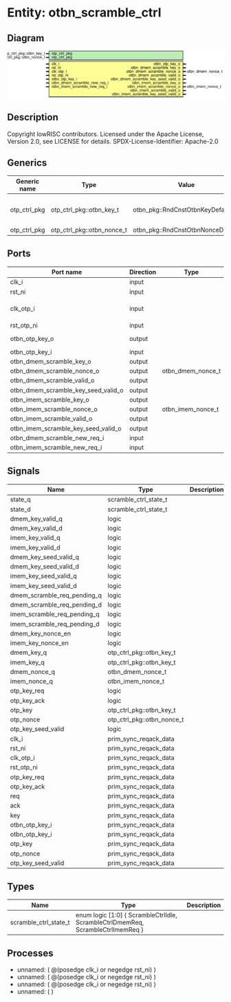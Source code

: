 # Entity: otbn_scramble_ctrl

## Diagram

![Diagram](otbn_scramble_ctrl.svg "Diagram")
## Description

Copyright lowRISC contributors.
 Licensed under the Apache License, Version 2.0, see LICENSE for details.
 SPDX-License-Identifier: Apache-2.0
 
## Generics

| Generic name | Type                       | Value                             | Description                            |
| ------------ | -------------------------- | --------------------------------- | -------------------------------------- |
| otp_ctrl_pkg | otp_ctrl_pkg::otbn_key_t   | otbn_pkg::RndCnstOtbnKeyDefault   | Default seed and nonce for scrambling  |
| otp_ctrl_pkg | otp_ctrl_pkg::otbn_nonce_t | otbn_pkg::RndCnstOtbnNonceDefault |                                        |
## Ports

| Port name                           | Direction | Type              | Description                   |
| ----------------------------------- | --------- | ----------------- | ----------------------------- |
| clk_i                               | input     |                   | OTBN clock                    |
| rst_ni                              | input     |                   |                               |
| clk_otp_i                           | input     |                   | OTP Clock (for key interface) |
| rst_otp_ni                          | input     |                   |                               |
| otbn_otp_key_o                      | output    |                   | OTP key interface             |
| otbn_otp_key_i                      | input     |                   |                               |
| otbn_dmem_scramble_key_o            | output    |                   |                               |
| otbn_dmem_scramble_nonce_o          | output    | otbn_dmem_nonce_t |                               |
| otbn_dmem_scramble_valid_o          | output    |                   |                               |
| otbn_dmem_scramble_key_seed_valid_o | output    |                   |                               |
| otbn_imem_scramble_key_o            | output    |                   |                               |
| otbn_imem_scramble_nonce_o          | output    | otbn_imem_nonce_t |                               |
| otbn_imem_scramble_valid_o          | output    |                   |                               |
| otbn_imem_scramble_key_seed_valid_o | output    |                   |                               |
| otbn_dmem_scramble_new_req_i        | input     |                   |                               |
| otbn_imem_scramble_new_req_i        | input     |                   |                               |
## Signals

| Name                        | Type                       | Description |
| --------------------------- | -------------------------- | ----------- |
| state_q                     | scramble_ctrl_state_t      |             |
| state_d                     | scramble_ctrl_state_t      |             |
| dmem_key_valid_q            | logic                      |             |
| dmem_key_valid_d            | logic                      |             |
| imem_key_valid_q            | logic                      |             |
| imem_key_valid_d            | logic                      |             |
| dmem_key_seed_valid_q       | logic                      |             |
| dmem_key_seed_valid_d       | logic                      |             |
| imem_key_seed_valid_q       | logic                      |             |
| imem_key_seed_valid_d       | logic                      |             |
| dmem_scramble_req_pending_q | logic                      |             |
| dmem_scramble_req_pending_d | logic                      |             |
| imem_scramble_req_pending_q | logic                      |             |
| imem_scramble_req_pending_d | logic                      |             |
| dmem_key_nonce_en           | logic                      |             |
| imem_key_nonce_en           | logic                      |             |
| dmem_key_q                  | otp_ctrl_pkg::otbn_key_t   |             |
| imem_key_q                  | otp_ctrl_pkg::otbn_key_t   |             |
| dmem_nonce_q                | otbn_dmem_nonce_t          |             |
| imem_nonce_q                | otbn_imem_nonce_t          |             |
| otp_key_req                 | logic                      |             |
| otp_key_ack                 | logic                      |             |
| otp_key                     | otp_ctrl_pkg::otbn_key_t   |             |
| otp_nonce                   | otp_ctrl_pkg::otbn_nonce_t |             |
| otp_key_seed_valid          | logic                      |             |
| clk_i                       | prim_sync_reqack_data      |             |
| rst_ni                      | prim_sync_reqack_data      |             |
| clk_otp_i                   | prim_sync_reqack_data      |             |
| rst_otp_ni                  | prim_sync_reqack_data      |             |
| otp_key_req                 | prim_sync_reqack_data      |             |
| otp_key_ack                 | prim_sync_reqack_data      |             |
| req                         | prim_sync_reqack_data      |             |
| ack                         | prim_sync_reqack_data      |             |
| key                         | prim_sync_reqack_data      |             |
| otbn_otp_key_i              | prim_sync_reqack_data      |             |
| otbn_otp_key_i              | prim_sync_reqack_data      |             |
| otp_key                     | prim_sync_reqack_data      |             |
| otp_nonce                   | prim_sync_reqack_data      |             |
| otp_key_seed_valid          | prim_sync_reqack_data      |             |
## Types

| Name                  | Type                                                                                          | Description |
| --------------------- | --------------------------------------------------------------------------------------------- | ----------- |
| scramble_ctrl_state_t | enum logic [1:0] {     ScrambleCtrlIdle,     ScrambleCtrlDmemReq,     ScrambleCtrlImemReq   } |             |
## Processes
- unnamed: ( @(posedge clk_i or negedge rst_ni) )
- unnamed: ( @(posedge clk_i or negedge rst_ni) )
- unnamed: ( @(posedge clk_i or negedge rst_ni) )
- unnamed: (  )
